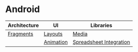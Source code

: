# Android

Architecture|UI|Libraries|
|---|---|---
[Fragments](fragments.md)|[Layouts](layouts/layouts.md)|[Media](media.md)
||[Animation](animation.md)|[Spreadsheet Integration](spreadsheet-integration.md)